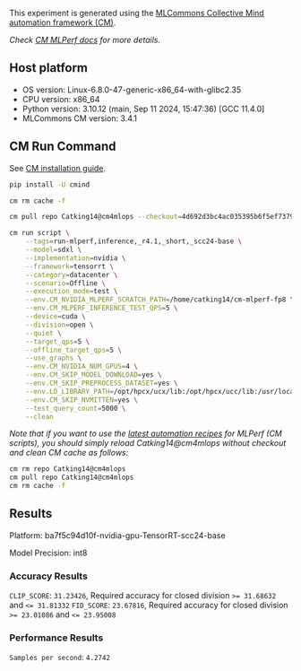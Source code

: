 This experiment is generated using the [MLCommons Collective Mind automation framework (CM)](https://github.com/mlcommons/cm4mlops).

*Check [CM MLPerf docs](https://docs.mlcommons.org/inference) for more details.*

## Host platform

* OS version: Linux-6.8.0-47-generic-x86_64-with-glibc2.35
* CPU version: x86_64
* Python version: 3.10.12 (main, Sep 11 2024, 15:47:36) [GCC 11.4.0]
* MLCommons CM version: 3.4.1

## CM Run Command

See [CM installation guide](https://docs.mlcommons.org/inference/install/).

```bash
pip install -U cmind

cm rm cache -f

cm pull repo Catking14@cm4mlops --checkout=4d692d3bc4ac035395b6f5ef7379d4e486cf17ec

cm run script \
	--tags=run-mlperf,inference,_r4.1,_short,_scc24-base \
	--model=sdxl \
	--implementation=nvidia \
	--framework=tensorrt \
	--category=datacenter \
	--scenario=Offline \
	--execution_mode=test \
	--env.CM_NVIDIA_MLPERF_SCRATCH_PATH=/home/catking14/cm-mlperf-fp8 \
	--env.CM_MLPERF_INFERENCE_TEST_QPS=5 \
	--device=cuda \
	--division=open \
	--quiet \
	--target_qps=5 \
	--offline_target_qps=5 \
	--use_graphs \
	--env.CM_NVIDIA_NUM_GPUS=4 \
	--env.CM_SKIP_MODEL_DOWNLOAD=yes \
	--env.CM_SKIP_PREPROCESS_DATASET=yes \
	--env.LD_LIBRARY_PATH=/opt/hpcx/ucx/lib:/opt/hpcx/ucc/lib:/usr/local/lib/python3.10/dist-packages/torch/lib:/usr/local/lib/python3.10/dist-packages/torch_tensorrt/lib:/usr/local/cuda/compat/lib:/usr/local/nvidia/lib:/usr/local/nvidia/lib64 \
	--env.CM_SKIP_NVMITTEN=yes \
	--test_query_count=5000 \
	--clean
```
*Note that if you want to use the [latest automation recipes](https://docs.mlcommons.org/inference) for MLPerf (CM scripts),
 you should simply reload Catking14@cm4mlops without checkout and clean CM cache as follows:*

```bash
cm rm repo Catking14@cm4mlops
cm pull repo Catking14@cm4mlops
cm rm cache -f

```

## Results

Platform: ba7f5c94d10f-nvidia-gpu-TensorRT-scc24-base

Model Precision: int8

### Accuracy Results 
`CLIP_SCORE`: `31.23426`, Required accuracy for closed division `>= 31.68632` and `<= 31.81332`
`FID_SCORE`: `23.67816`, Required accuracy for closed division `>= 23.01086` and `<= 23.95008`

### Performance Results 
`Samples per second`: `4.2742`
